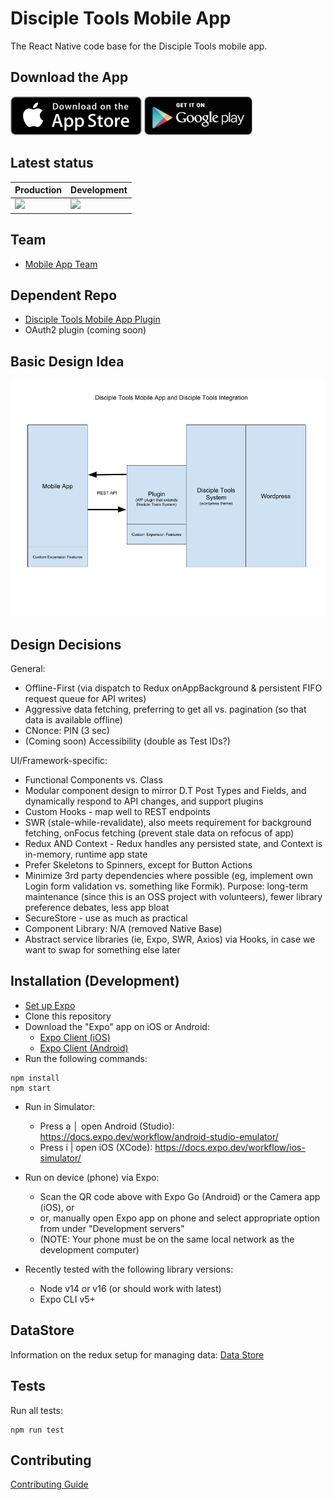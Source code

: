 # Disciple Tools Mobile App

The React Native code base for the Disciple Tools mobile app.

## Download the App

[![AppStore][appstore-image]][appstore-url]
[![PlayStore][playstore-image]][playstore-url]

## Latest status

| Production                                                                                                                                                        | Development                                                                                                                                                                          |
| ----------------------------------------------------------------------------------------------------------------------------------------------------------------- | ------------------------------------------------------------------------------------------------------------------------------------------------------------------------------------ |
| [![](https://github.com/DiscipleTools/disciple-tools-mobile-app/workflows/CI%2FCD/badge.svg)](https://github.com/DiscipleTools/disciple-tools-mobile-app/actions) | [![](https://github.com/DiscipleTools/disciple-tools-mobile-app/workflows/CI%2FCD/badge.svg?branch=development)](https://github.com/DiscipleTools/disciple-tools-mobile-app/actions) |

## Team

- [Mobile App Team](https://github.com/orgs/DiscipleTools/teams/mobile-app-lead-team)

## Dependent Repo

- [Disciple Tools Mobile App Plugin](https://github.com/DiscipleTools/disciple-tools-mobile-app-plugin)
- OAuth2 plugin (coming soon)

## Basic Design Idea

![Basic Design Idea](https://github.com/DiscipleTools/disciple-tools-mobile-app-plugin/raw/master/mobile-app-design.png)

## Design Decisions

General:

- Offline-First (via dispatch to Redux onAppBackground & persistent FIFO request queue for API writes)
- Aggressive data fetching, preferring to get all vs. pagination (so that data is available offline)
- CNonce: PIN (3 sec)
- (Coming soon) Accessibility (double as Test IDs?)

UI/Framework-specific:

- Functional Components vs. Class
- Modular component design to mirror D.T Post Types and Fields, and dynamically respond to API changes, and support plugins
- Custom Hooks - map well to REST endpoints 
- SWR (stale-while-revalidate), also meets requirement for background fetching, onFocus fetching (prevent stale data on refocus of app)
- Redux AND Context - Redux handles any persisted state, and Context is in-memory, runtime app state
- Prefer Skeletons to Spinners, except for Button Actions
- Minimize 3rd party dependencies where possible (eg, implement own Login form validation vs. something like Formik). Purpose: long-term maintenance (since this is an OSS project with volunteers), fewer library preference debates, less app bloat
- SecureStore - use as much as practical
- Component Library: N/A (removed Native Base)
- Abstract service libraries (ie, Expo, SWR, Axios) via Hooks, in case we want to swap for something else later

## Installation (Development)

- [Set up Expo](https://docs.expo.dev/get-started/installation/)
- Clone this repository
- Download the "Expo" app on iOS or Android:
  - [Expo Client (iOS)](https://apps.apple.com/us/app/expo-go/id982107779)
  - [Expo Client (Android)](https://play.google.com/store/apps/details?id=host.exp.exponent&gl=US)
- Run the following commands:
```
npm install
npm start
```

- Run in Simulator:
  - Press a │ open Android (Studio): https://docs.expo.dev/workflow/android-studio-emulator/
  - Press i | open iOS (XCode): https://docs.expo.dev/workflow/ios-simulator/

- Run on device (phone) via Expo:
  - Scan the QR code above with Expo Go (Android) or the Camera app (iOS), or
  - or, manually open Expo app on phone and select appropriate option from under "Development servers"
  - (NOTE: Your phone must be on the same local network as the development computer)

- Recently tested with the following library versions:
  - Node v14 or v16 (or should work with latest)
  - Expo CLI v5+

## DataStore

Information on the redux setup for managing data: [Data Store](https://github.com/DiscipleTools/disciple-tools-mobile-app/tree/development/store)

## Tests

Run all tests:

```
npm run test
```

[appstore-image]: https://github.com/DiscipleTools/disciple-tools-mobile-app/blob/development/assets/badges/appstore.png
[playstore-image]: https://github.com/DiscipleTools/disciple-tools-mobile-app/blob/development/assets/badges/playstore.png
[appstore-url]: https://apps.apple.com/us/app/d-t/id1483836867
[playstore-url]: https://play.google.com/store/apps/details?id=tools.disciple.app

## Contributing

[Contributing Guide](https://github.com/DiscipleTools/disciple-tools-mobile-app/blob/development/CONTRIBUTING.md)

